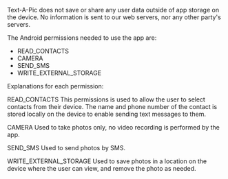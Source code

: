 Text-A-Pic does not save or share any user data outside of app storage on the device.  No information is sent to our web servers, nor any other party's servers.

The Android permissions needed to use the app are:
* READ_CONTACTS
* CAMERA
* SEND_SMS
* WRITE_EXTERNAL_STORAGE

Explanations for each permission:

READ_CONTACTS
This permissions is used to allow the user to select contacts from their device.  The name and phone number of the contact is stored locally on the device to enable sending text messages to them.

CAMERA
Used to take photos only, no video recording is performed by the app.

SEND_SMS
Used to send photos by SMS.

WRITE_EXTERNAL_STORAGE
Used to save photos in a location on the device where the user can view, and remove the photo as needed.

